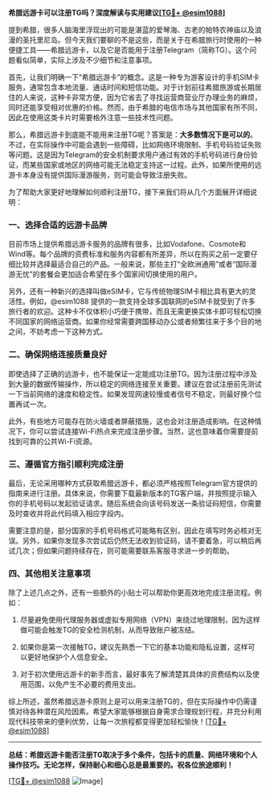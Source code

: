 **希腊远游卡可以注册TG吗？深度解读与实用建议[[TG💪+ @esim1088](https://t.me/s/esim1088)]**

提到希腊，很多人脑海里浮现出的可能是湛蓝的爱琴海、古老的帕特农神庙以及浪漫的圣托里尼岛。但今天我们要聊的不是这些，而是关于在希腊旅行时使用的一种便捷工具——希腊远游卡，以及它是否能用于注册Telegram（简称TG）。这个问题看似简单，实际上涉及不少细节和注意事项。

首先，让我们明确一下“希腊远游卡”的概念。这是一种专为游客设计的手机SIM卡服务，通常包含本地流量、通话时间和短信功能。对于计划前往希腊旅游或长期居住的人来说，这种卡非常方便，因为它省去了寻找运营商营业厅办理业务的麻烦，同时还能享受相对优惠的价格。然而，由于希腊的电信市场与其他国家有所不同，因此在使用这类卡片时需要格外注意一些技术性问题。

那么，希腊远游卡到底能不能用来注册TG呢？答案是：**大多数情况下是可以的**。不过，在实际操作中可能会遇到一些障碍，比如网络环境限制、手机号码验证失败等问题。这是因为Telegram的安全机制要求用户通过有效的手机号码进行身份验证，而某些国家或地区的网络可能无法稳定支持这一过程。此外，如果所使用的远游卡本身没有提供国际漫游服务，则可能会导致注册失败。

为了帮助大家更好地理解如何顺利注册TG，接下来我们将从几个方面展开详细说明：

### 一、选择合适的远游卡品牌

目前市场上提供希腊远游卡服务的品牌有很多，比如Vodafone、Cosmote和Wind等。每个品牌的资费标准和服务内容都有所差异，所以在购买之前一定要仔细比较并选择最适合自己的产品。一般来说，那些主打“全欧洲通用”或者“国际漫游无忧”的套餐会更加适合希望在多个国家间切换使用的用户。

另外，还有一种新兴的选择叫做eSIM卡，它与传统物理SIM卡相比具有更大的灵活性。例如，@esim1088 提供的一款支持全球多国联网的eSIM卡就受到了许多旅行者的欢迎。这种卡不仅体积小巧便于携带，而且无需更换实体卡即可轻松切换不同国家的网络运营商。如果你经常需要跨国移动办公或者频繁往来于多个目的地之间，不妨考虑一下这种方式。

### 二、确保网络连接质量良好

即使选择了正确的远游卡，也不能保证一定能成功注册TG。因为注册过程中涉及到大量的数据传输操作，所以稳定的网络连接至关重要。建议在尝试注册前先测试一下当前网络的速度和稳定性。如果发现网速较慢或者信号不稳定，则最好换个位置再试一次。

此外，有些地方可能存在防火墙或者屏蔽措施，这也会对注册造成影响。在这种情况下，你可以尝试连接Wi-Fi热点来完成注册步骤。当然，这也意味着你需要提前找到可靠的公共Wi-Fi资源。

### 三、遵循官方指引顺利完成注册

最后，无论采用哪种方式获取希腊远游卡，都必须严格按照Telegram官方提供的指南来进行注册。具体来说，你需要下载最新版本的TG客户端，并按照提示输入你的手机号码以发起验证请求。随后系统会向该号码发送一条验证码短信，你需要及时查收并将此代码填入相应字段内。

需要注意的是，部分国家的手机号码格式可能略有区别，因此在填写时务必核对无误。另外，如果你发现多次尝试后仍然无法收到验证码，请不要着急，可以稍后再试几次；但如果问题持续存在，则可能需要联系客服寻求进一步的帮助。

### 四、其他相关注意事项

除了上述几点之外，还有一些额外的小贴士可以帮助你更高效地完成注册流程。例如：

1. 尽量避免使用代理服务器或虚拟专用网络（VPN）来绕过地理限制，因为这样做可能会触发TG的安全检测机制，从而导致账户被冻结。
   
2. 如果你是第一次接触TG，建议先熟悉一下它的基本功能和隐私设置，这样可以更好地保护个人信息安全。
   
3. 对于初次使用远游卡的新手而言，最好事先了解清楚其具体的资费结构以及使用范围，以免产生不必要的费用支出。

综上所述，虽然希腊远游卡原则上是可以用来注册TG的，但在实际操作中仍需谨慎对待各种潜在风险因素。希望大家能够根据自身需求合理规划行程，并充分利用现代科技带来的便利优势，让每一次旅程都变得更加轻松愉快！[[TG💪+ @esim1088](https://t.me/s/esim1088)]

---

**总结：希腊远游卡能否注册TG取决于多个条件，包括卡的质量、网络环境和个人操作技巧。无论怎样，保持耐心和细心总是最重要的。祝各位旅途顺利！**

[[TG💪+ @esim1088](https://t.me/s/esim1088) ![Image](https://i.postimg.cc/4NQfJmqS/Snipaste-2025-05-13-00-14-12.png)]